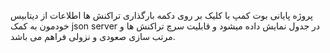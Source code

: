 پروژه پایانی بوت کمپ 
با کلیک بر روی دکمه بارگذاری تراکنش ها اطلاعات از دیتابیس خودمون به کمک json server در جدول نمایش داده میشود و قابلیت سرچ تراکنش ها و مرتب سازی صعودی و نزولی فراهم می باشد.
